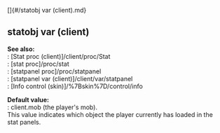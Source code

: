 []{#/statobj var (client).md}    
## statobj var (client)    
**See also:**    
:   [Stat proc (client)]/client/proc/Stat    
:   [stat proc]/proc/stat    
:   [statpanel proc]/proc/statpanel    
:   [statpanel var (client)]/client/var/statpanel    
:   [Info control (skin)]/%7Bskin%7D/control/info    
<!-- -->    
**Default value:**    
:   client.mob (the player\'s mob).    
This value indicates which object the player currently has loaded in the    
stat panels.  